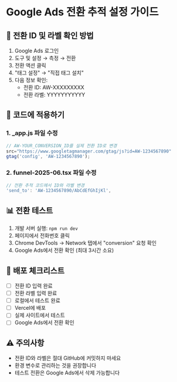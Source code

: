 # Google Ads 전환 추적 설정 가이드

## 📍 전환 ID 및 라벨 확인 방법

1. Google Ads 로그인
2. 도구 및 설정 → 측정 → 전환
3. 전환 액션 클릭
4. "태그 설정" → "직접 태그 설치"
5. 다음 정보 확인:
   - 전환 ID: AW-XXXXXXXXX
   - 전환 라벨: YYYYYYYYYYY

## 🔧 코드에 적용하기

### 1. _app.js 파일 수정
```javascript
// AW-YOUR_CONVERSION_ID를 실제 전환 ID로 변경
src="https://www.googletagmanager.com/gtag/js?id=AW-1234567890"
gtag('config', 'AW-1234567890');
```

### 2. funnel-2025-06.tsx 파일 수정
```javascript
// 전환 추적 코드에서 ID와 라벨 변경
'send_to': 'AW-1234567890/AbCdEfGhIjKl',
```

## 📊 전환 테스트

1. 개발 서버 실행: `npm run dev`
2. 페이지에서 전화번호 클릭
3. Chrome DevTools → Network 탭에서 "conversion" 요청 확인
4. Google Ads에서 전환 확인 (최대 3시간 소요)

## 🚀 배포 체크리스트

- [ ] 전환 ID 입력 완료
- [ ] 전환 라벨 입력 완료
- [ ] 로컬에서 테스트 완료
- [ ] Vercel에 배포
- [ ] 실제 사이트에서 테스트
- [ ] Google Ads에서 전환 확인

## ⚠️ 주의사항

- 전환 ID와 라벨은 절대 GitHub에 커밋하지 마세요
- 환경 변수로 관리하는 것을 권장합니다
- 테스트 전환은 Google Ads에서 삭제 가능합니다
